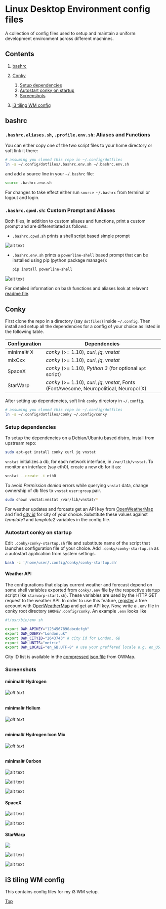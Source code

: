 # Linux Desktop Environment config files
A collection of config files used to setup and maintain a uniform development environment across different machines.

## Contents
1. [bashrc](#bashrc)
2. [Conky](#Conky)
    1. [Setup dependencies](#setup-dependencies)
    2. [Autostart conky on startup](#autostart-conky-on-startup)
    3. [Screenshots](#screenshots)

3. [i3 tiling WM config](#i3-tiling-wm-config)



## bashrc

### `.bashrc.aliases.sh`, `.profile.env.sh`: Aliases and Functions

You can either copy one of the two script files to your home directory or soft link it there:
```bash
# assuming you cloned this repo in ~/.config/dotfiles
ln -s ~/.config/dotfiles/.bashrc.env.sh ~/.bashrc.env.sh
```
and add a source line in your `~/.bashrc` file:
```bash
source .bashrc.env.sh
```

For changes to take effect either run ```source ~/.bashrc``` from terminal or logout and login.

### `.bashrc.cpwd.sh`: Custom Prompt and Aliases
Both files, in addition to custom aliases and functions, print a custom prompt and are differentiated as follows:


- `.bashrc.cpwd.sh` prints a shell script based simple prompt

![alt text](.assets/shell-shot.png "Bash prompt")

- `.bashrc.env.sh` prints a `powerline-shell` based prompt that can be installed using pip (python package manager):

    ```bash
    pip install powerline-shell
    ```

![alt text](.assets/powershell-shot.png "Bash prompt")

For detailed information on bash functions and aliases look at relavent [readme file](sh/README.md).

## Conky

First clone the repo in a directory (say `dotfiles`) inside `~/.config`. Then install and setup all the dependencies for a config of your choice as listed in the following table.

| Configuration | Dependencies                                                 |
| ------------- | ------------------------------------------------------------ |
| minimal# X    | *conky* (>= 1.10), *curl*, *jq*, *vnstat*                    |
| mixCxx        | *conky* (>= 1.10), *curl*, *jq*, *vnstat*                    |
| SpaceX        | *conky* (>= 1.10), *Python 3* (for optional `apt` script)    |
| StarWarp      | *conky* (>= 1.10), *curl*, *jq*, *vnstat*, Fonts (FontAwesome, Neuropolitical, Neuropol X) |

After setting up dependencies, soft link `conky` directory in `~/.config`.

```sh
# assuming you cloned this repo in ~/.config/dotfiles
ln -s ~/.config/dotfiles/conky ~/.config/conky
```



### Setup dependencies

To setup the dependencies on a Debian/Ubuntu based distro, install from upstream repo:
   ```bash
sudo apt-get install conky curl jq vnstat
   ```
`vnstat` initializes a db, for each network interface, in `/var/lib/vnstat`. To monitor an interface (say eth0), create a new db for it as:

   ```bash
vnstat --create -i eth0
   ```
To avoid *Permission denied* errors while querying `vnstat` data, change ownership of db files to `vnstat` `user:group` pair.  
   ```bash
sudo chown vnstat:vnstat /var/lib/vnstat/*
   ```
For weather updates and forcasts get an API key from [OpenWeatherMap](https://openweathermap.org "OpenWeatherMap's Homepage") and find [city id](http://openweathermap.org/help/city_list.txt "City ID List")  for city of your choice. Substitute these values against *template1* and *template2* variables in the config file.

### Autostart conky on startup

Edit `.conky/conky-startup.sh` file and substitute name of the script that launches configuration file of your choice. Add ```.conky/conky-startup.sh``` as a autostart application from system settings.

```sh
bash -c '/home/user/.config/conky/conky-startup.sh'
```



#### Weather API

The configurations that display current weather and forecast depend on some shell variables exported from `conky/.env` file by the respective startup script (like `starwarp-start.sh`). These variables are used by the HTTP GET request to the weather API. In order to use this feature, [register](https://home.openweathermap.org/users/sign_up) a free account with [OpenWeatherMap](https://openweathermap.org) and get an API key. Now, write a `.env` file in conky root directory `$HOME/.config/conky`. An example `.env` looks like

```sh
#!/usr/bin/env sh

export OWM_APIKEY="1234567890abcdefgh"
export OWM_QUERY="London,uk"
export OWM_CITYID="2643743" # city id for London, GB
export OWM_UNITS="metric"
export OWM_LOCALE="en_GB.UTF-8"	# use your preffered locale e.g. en_US.UTF-8
```

City ID list is available in the [compressed json file](https://bulk.openweathermap.org/sample/) from OWMap.

### Screenshots
#### minimal# Hydrogen

   ###### ![alt text](.assets/conkyrc_minH_shot.png "conkyrc_minH")

   #### minimal# Helium

   ###### ![alt text](.assets/conkyrc_minHe_shot.png "conkyrc_minHe")

   #### minimal# Hydrogen Icon Mix

   ###### ![alt text](.assets/conkyrc_minH_mix_shot.png "conkyrc_minH_mix")

   #### minimal# Carbon
   ![alt text](.assets/conkyrc_mixC12_shot.png "conkyrc_mixC12")

   ![alt text](.assets/conkyrc_mixC13_shot.png "conkyrc_mixC13")

   ![alt text](.assets/conkyrc_mixC14_shot.png "conkyrc_mixC14")

   #### SpaceX

   ![alt text](.assets/spacex_sys.png "spacex_sys")

   ![alt text](.assets/spacex_os.png "spacex_os")

   #### StarWarp

![](.assets/starwarp-weather.png)

   ![alt text](.assets/starwarp-loaded00.png "starwarp desktop")

![alt text](.assets/starwarp-loaded02.png "starwarp desktop")



## i3 tiling WM config

This contains config files for my i3 WM setup.



[Top](#contents)
